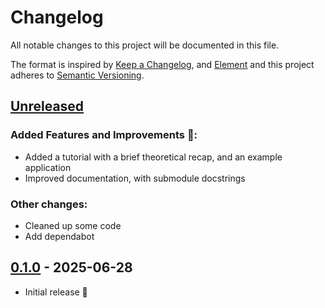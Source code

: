 # Changelog

All notable changes to this project will be documented in this file.

The format is inspired by [Keep a Changelog](https://keepachangelog.com/en/1.0.0/),
and [Element](https://github.com/vector-im/element-android)
and this project adheres to [Semantic Versioning](https://semver.org/spec/v2.0.0.html).

[//]: # (Available sections in changelog)
[//]: # (### API changes warning ⚠️:)
[//]: # (### Added Features and Improvements 🙌:)
[//]: # (### Bugfix 🐛:)
[//]: # (### Other changes:)


## [Unreleased]
### Added Features and Improvements 🙌:
- Added a tutorial with a brief theoretical recap, and an example application
- Improved documentation, with submodule docstrings

### Other changes:
- Cleaned up some code
- Add dependabot


## [0.1.0] - 2025-06-28
- Initial release 🎉


[Unreleased]: https://github.com/bereaulab/fokker-planck-score-learning/compare/v0.1.0...main
[0.1.0]: https://github.com/bereaulab/fokker-planck-score-learning/tree/v0.1.0
